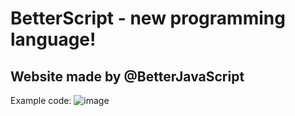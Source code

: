 # BetterScript - new programming language!
Website made by @BetterJavaScript
---------------------------------
Example code:
![image](https://user-images.githubusercontent.com/106377346/170729379-5c852b6c-c5ae-4abb-8ace-5bdb9a9ddebe.png)
